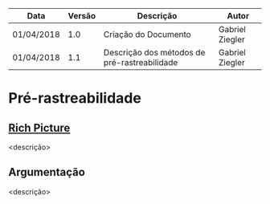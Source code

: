 |Data|Versão|Descrição|Autor|
|----|------|---------|-----|
|01/04/2018|1.0|Criação do Documento|Gabriel Ziegler|
|01/04/2018|1.1|Descrição dos métodos de pré-rastreabilidade|Gabriel Ziegler|

# Pré-rastreabilidade

## [Rich Picture](https://github.com/gabrielziegler3/Requisitos-2018-1/wiki/RichPicture)

<descrição>

## Argumentação

<descrição>